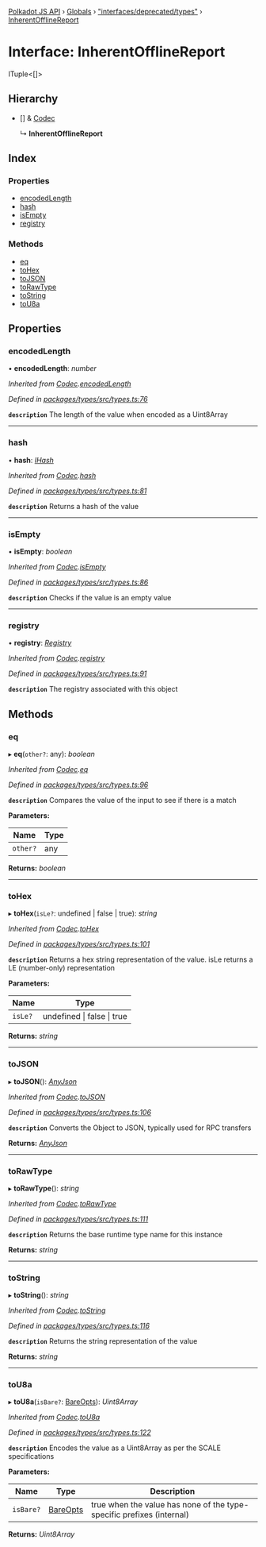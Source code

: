 [Polkadot JS API](../README.md) › [Globals](../globals.md) › ["interfaces/deprecated/types"](../modules/_interfaces_deprecated_types_.md) › [InherentOfflineReport](_interfaces_deprecated_types_.inherentofflinereport.md)

# Interface: InherentOfflineReport

ITuple<[]>

## Hierarchy

* [] & [Codec](_types_.codec.md)

  ↳ **InherentOfflineReport**

## Index

### Properties

* [encodedLength](_interfaces_deprecated_types_.inherentofflinereport.md#encodedlength)
* [hash](_interfaces_deprecated_types_.inherentofflinereport.md#hash)
* [isEmpty](_interfaces_deprecated_types_.inherentofflinereport.md#isempty)
* [registry](_interfaces_deprecated_types_.inherentofflinereport.md#registry)

### Methods

* [eq](_interfaces_deprecated_types_.inherentofflinereport.md#eq)
* [toHex](_interfaces_deprecated_types_.inherentofflinereport.md#tohex)
* [toJSON](_interfaces_deprecated_types_.inherentofflinereport.md#tojson)
* [toRawType](_interfaces_deprecated_types_.inherentofflinereport.md#torawtype)
* [toString](_interfaces_deprecated_types_.inherentofflinereport.md#tostring)
* [toU8a](_interfaces_deprecated_types_.inherentofflinereport.md#tou8a)

## Properties

###  encodedLength

• **encodedLength**: *number*

*Inherited from [Codec](_types_.codec.md).[encodedLength](_types_.codec.md#encodedlength)*

*Defined in [packages/types/src/types.ts:76](https://github.com/polkadot-js/api/blob/da8ff51615/packages/types/src/types.ts#L76)*

**`description`** The length of the value when encoded as a Uint8Array

___

###  hash

• **hash**: *[IHash](_types_.ihash.md)*

*Inherited from [Codec](_types_.codec.md).[hash](_types_.codec.md#hash)*

*Defined in [packages/types/src/types.ts:81](https://github.com/polkadot-js/api/blob/da8ff51615/packages/types/src/types.ts#L81)*

**`description`** Returns a hash of the value

___

###  isEmpty

• **isEmpty**: *boolean*

*Inherited from [Codec](_types_.codec.md).[isEmpty](_types_.codec.md#isempty)*

*Defined in [packages/types/src/types.ts:86](https://github.com/polkadot-js/api/blob/da8ff51615/packages/types/src/types.ts#L86)*

**`description`** Checks if the value is an empty value

___

###  registry

• **registry**: *[Registry](_types_.registry.md)*

*Inherited from [Codec](_types_.codec.md).[registry](_types_.codec.md#registry)*

*Defined in [packages/types/src/types.ts:91](https://github.com/polkadot-js/api/blob/da8ff51615/packages/types/src/types.ts#L91)*

**`description`** The registry associated with this object

## Methods

###  eq

▸ **eq**(`other?`: any): *boolean*

*Inherited from [Codec](_types_.codec.md).[eq](_types_.codec.md#eq)*

*Defined in [packages/types/src/types.ts:96](https://github.com/polkadot-js/api/blob/da8ff51615/packages/types/src/types.ts#L96)*

**`description`** Compares the value of the input to see if there is a match

**Parameters:**

Name | Type |
------ | ------ |
`other?` | any |

**Returns:** *boolean*

___

###  toHex

▸ **toHex**(`isLe?`: undefined | false | true): *string*

*Inherited from [Codec](_types_.codec.md).[toHex](_types_.codec.md#tohex)*

*Defined in [packages/types/src/types.ts:101](https://github.com/polkadot-js/api/blob/da8ff51615/packages/types/src/types.ts#L101)*

**`description`** Returns a hex string representation of the value. isLe returns a LE (number-only) representation

**Parameters:**

Name | Type |
------ | ------ |
`isLe?` | undefined &#124; false &#124; true |

**Returns:** *string*

___

###  toJSON

▸ **toJSON**(): *[AnyJson](../modules/_types_.md#anyjson)*

*Inherited from [Codec](_types_.codec.md).[toJSON](_types_.codec.md#tojson)*

*Defined in [packages/types/src/types.ts:106](https://github.com/polkadot-js/api/blob/da8ff51615/packages/types/src/types.ts#L106)*

**`description`** Converts the Object to JSON, typically used for RPC transfers

**Returns:** *[AnyJson](../modules/_types_.md#anyjson)*

___

###  toRawType

▸ **toRawType**(): *string*

*Inherited from [Codec](_types_.codec.md).[toRawType](_types_.codec.md#torawtype)*

*Defined in [packages/types/src/types.ts:111](https://github.com/polkadot-js/api/blob/da8ff51615/packages/types/src/types.ts#L111)*

**`description`** Returns the base runtime type name for this instance

**Returns:** *string*

___

###  toString

▸ **toString**(): *string*

*Inherited from [Codec](_types_.codec.md).[toString](_types_.codec.md#tostring)*

*Defined in [packages/types/src/types.ts:116](https://github.com/polkadot-js/api/blob/da8ff51615/packages/types/src/types.ts#L116)*

**`description`** Returns the string representation of the value

**Returns:** *string*

___

###  toU8a

▸ **toU8a**(`isBare?`: [BareOpts](../modules/_types_.md#bareopts)): *Uint8Array*

*Inherited from [Codec](_types_.codec.md).[toU8a](_types_.codec.md#tou8a)*

*Defined in [packages/types/src/types.ts:122](https://github.com/polkadot-js/api/blob/da8ff51615/packages/types/src/types.ts#L122)*

**`description`** Encodes the value as a Uint8Array as per the SCALE specifications

**Parameters:**

Name | Type | Description |
------ | ------ | ------ |
`isBare?` | [BareOpts](../modules/_types_.md#bareopts) | true when the value has none of the type-specific prefixes (internal)  |

**Returns:** *Uint8Array*
